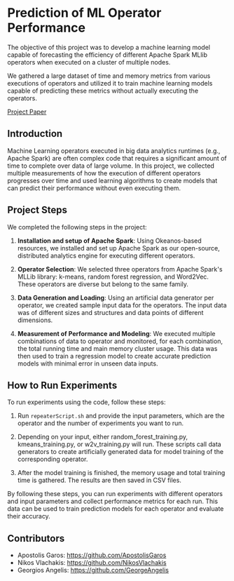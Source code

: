 # Prediction of ML Operator Performance

The objective of this project was to develop a machine learning model capable of forecasting the efficiency of different Apache Spark MLlib operators when executed on a cluster of multiple nodes.

We gathered a large dataset of time and memory metrics from various executions of operators and utilized it to train machine learning models capable of predicting these metrics without actually executing the operators.


[Project Paper](/Paper_Prediction_of_ML_Operator_Performance.pdf)

## Introduction

Machine Learning operators executed in big data analytics runtimes (e.g., Apache Spark) are often complex code that requires a significant amount of time to complete over data of large volume. In this project, we collected multiple measurements of how the execution of different operators progresses over time and used learning algorithms to create models that can predict their performance without even executing them.

## Project Steps

We completed the following steps in the project:

1. **Installation and setup of Apache Spark**: Using Okeanos-based resources, we installed and set up Apache Spark as our open-source, distributed analytics engine for executing different operators.

2. **Operator Selection**: We selected three operators from Apache Spark's MLLib library: k-means, random forest regression, and Word2Vec. These operators are diverse but belong to the same family.

3. **Data Generation and Loading**: Using an artificial data generator per operator, we created sample input data for the operators. The input data was of different sizes and structures and data points of different dimensions.

4. **Measurement of Performance and Modeling**: We executed multiple combinations of data to operator and monitored, for each combination, the total running time and main memory cluster usage. This data was then used to train a regression model to create accurate prediction models with minimal error in unseen data inputs.

## How to Run Experiments

To run experiments using the code, follow these steps:

1. Run `repeaterScript.sh` and provide the input parameters, which are the operator and the number of experiments you want to run.

2. Depending on your input, either random_forest_training.py, kmeans_training.py, or w2v_training.py will run. These scripts call data generators to create artificially generated data for model training of the corresponding operator.

3. After the model training is finished, the memory usage and total training time is gathered. The results are then saved in CSV files.

By following these steps, you can run experiments with different operators and input parameters and collect performance metrics for each run. This data can be used to train prediction models for each operator and evaluate their accuracy.

## Contributors
- Apostolis Garos: https://github.com/ApostolisGaros
- Nikos Vlachakis: https://github.com/NikosVlachakis
- Georgios Angelis: https://github.com/GeorgeAngelis


